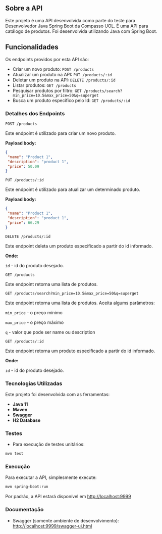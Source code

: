 ## Sobre a API

Este projeto é uma API desenvolvida como parte do teste para Desenvolvedor Java Spring Boot da Compasso UOL. É uma API para catálogo de produtos. Foi desenvolvida utilizando Java com Spring Boot.

## Funcionalidades

Os endpoints providos por esta API são:

* Criar um novo produto: `POST /products`
* Atualizar um produto na API: `PUT /products/:id`
* Deletar um produto na API: `DELETE /products/:id`
* Listar produtos: `GET /products`
* Pesquisar produtos por filtro: `GET /products/search?min_price=10.5&max_price=50&q=superget`
* Busca um produto específico pelo Id: `GET /products/:id`

### Detalhes dos Endpoints

`POST /products`

Este endpoint é utilizado para criar um novo produto.

**Payload body:**

```json
{
 "name": "Product 1",
 "description": "product 1",
 "price": 50.09
}
```

`PUT /products/:id`

Este endpoint é utilizado para atualizar um determinado produto.

**Payload body:**

```json
{
 "name": "Product 1",
 "description": "product 1",
 "price": 66.29
}
```

`DELETE /products/:id`

Este endpoint deleta um produto especificado a partir do id informado.

**Onde:**

`id` - id do produto desejado.

`GET /products`

Este endpoint retorna uma lista de produtos.

`GET /products/search?min_price=10.5&max_price=50&q=superget`

Este endpoint retorna uma lista de produtos. Aceita algums parâmetros:

`min_price` - o preço mínimo

`max_price` - o preço máximo

`q` - valor que pode ser name ou description

`GET /products/:id`

Este endpoint retorna um produto especificado a partir do id informado.

**Onde:**

`id` - id do produto desejado.

### Tecnologias Utilizadas

Este projeto foi desenvolvida com as ferramentas:

* **Java 11**
* **Maven**
* **Swagger**
* **H2 Database**

### Testes

* Para execução de testes unitários:

```bash
mvn test
```

### Execução

Para executar a API, simplesmente execute:
    
```bash
mvn spring-boot:run
```

Por padrão, a API estará disponível em [http://localhost:9999](http://localhost:9999)

### Documentação

* Swagger (somente ambiente de desenvolvimento): [http://localhost:9999/swagger-ui.html](http://localhost:9999/swagger-ui.html)



